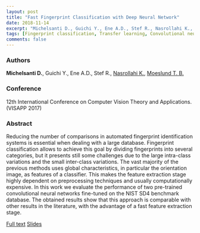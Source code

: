 ```yaml
---
layout: post
title: "Fast Fingerprint Classification with Deep Neural Network"
date: 2018-11-14
excerpt: "Michelsanti D., Guichi Y., Ene A.D., Stef R., Nasrollahi K., Moeslund T. B."
tags: [Fingerprint classification, Transfer learning, Convolutional neural networks]
comments: false
---
```


### Authors

**Michelsanti D.**, Guichi Y., Ene A.D., Stef R., [Nasrollahi K.](http://kamal.blog.aau.dk), [Moeslund T. B.](http://thbm.blog.aau.dk)

### Conference

12th International Conference on Computer Vision Theory and Applications. (VISAPP 2017)

### Abstract

Reducing the number of comparisons in automated fingerprint identification systems is essential when dealing with a large database. Fingerprint classification allows to achieve this goal by dividing fingerprints into several categories, but it presents still some challenges due to the large intra-class variations and the small inter-class variations. The vast majority of the previous methods uses global characteristics, in particular the orientation image, as features of a classifier. This makes the feature extraction stage highly dependent on preprocessing techniques and usually computationally expensive. In this work we evaluate the performance of two pre-trained convolutional neural networks fine-tuned on the NIST SD4 benchmark database. The obtained results show that this approach is comparable with other results in the literature, with the advantage of a fast feature extraction stage.

[Full text](http://vbn.aau.dk/ws/files/244496786/visapp_fingerprint.pdf)
[Slides](https://www.slideshare.net/DanielMichelsanti/fast-fingerprint-classification-with-deep-neural-networks-94068067)